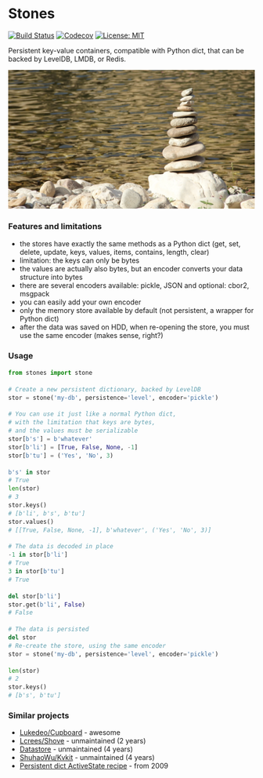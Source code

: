 
# Stones
[![Build Status](https://travis-ci.org/ShinyTrinkets/Stones.svg?branch=master)](https://travis-ci.org/ShinyTrinkets/Stones) [![Codecov](https://codecov.io/gh/ShinyTrinkets/Stones/branch/master/graph/badge.svg)](https://codecov.io/gh/ShinyTrinkets/Stones) [![License: MIT](https://img.shields.io/badge/License-MIT-green.svg)](https://opensource.org/licenses/MIT)

Persistent key-value containers, compatible with Python dict, that can be backed by LevelDB, LMDB, or Redis.

![Stones image](https://raw.githubusercontent.com/ShinyTrinkets/stones/master/images/stones-image.jpg)


### Features and limitations

- the stores have exactly the same methods as a Python dict (get, set, delete, update, keys, values, items, contains, length, clear)
- limitation: the keys can only be bytes
- the values are actually also bytes, but an encoder converts your data structure into bytes
- there are several encoders available: pickle, JSON and optional: cbor2, msgpack
- you can easily add your own encoder
- only the memory store available by default (not persistent, a wrapper for Python dict)
- after the data was saved on HDD, when re-opening the store, you must use the same encoder (makes sense, right?)


### Usage

```python
from stones import stone

# Create a new persistent dictionary, backed by LevelDB
stor = stone('my-db', persistence='level', encoder='pickle')

# You can use it just like a normal Python dict,
# with the limitation that keys are bytes,
# and the values must be serializable
stor[b's'] = b'whatever'
stor[b'li'] = [True, False, None, -1]
stor[b'tu'] = ('Yes', 'No', 3)

b's' in stor
# True
len(stor)
# 3
stor.keys()
# [b'li', b's', b'tu']
stor.values()
# [[True, False, None, -1], b'whatever', ('Yes', 'No', 3)]

# The data is decoded in place
-1 in stor[b'li']
# True
3 in stor[b'tu']
# True

del stor[b'li']
stor.get(b'li', False)
# False

# The data is persisted
del stor
# Re-create the store, using the same encoder
stor = stone('my-db', persistence='level', encoder='pickle')

len(stor)
# 2
stor.keys()
# [b's', b'tu']
```


### Similar projects

* [Lukedeo/Cupboard](https://github.com/lukedeo/Cupboard) - awesome
* [Lcrees/Shove](https://bitbucket.org/lcrees/shove) - unmaintained (2 years)
* [Datastore](https://github.com/datastore/datastore) - unmaintained (4 years)
* [ShuhaoWu/Kvkit](https://github.com/shuhaowu/kvkit) - unmaintained (4 years)
* [Persistent dict ActiveState recipe](https://code.activestate.com/recipes/576642) - from 2009
